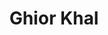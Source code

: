 ---
title: "Ghior Khal"
title_bn: "ঘিয়র খাল"
description: "It started flowing from an old flow of Dhaleshwari and fall into Ichamati River."
---